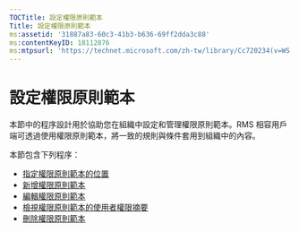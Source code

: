```yaml
---
TOCTitle: 設定權限原則範本
Title: 設定權限原則範本
ms:assetid: '31887a83-60c3-41b3-b636-69ff2dda3c88'
ms:contentKeyID: 18112876
ms:mtpsurl: 'https://technet.microsoft.com/zh-tw/library/Cc720234(v=WS.10)'
---
```


設定權限原則範本
================

本節中的程序設計用於協助您在組織中設定和管理權限原則範本。RMS 相容用戶端可透過使用權限原則範本，將一致的規則與條件套用到組織中的內容。

本節包含下列程序：

-   [指定權限原則範本的位置](https://technet.microsoft.com/e1bee46d-33db-424f-ba45-1dcedcb883ab)
-   [新增權限原則範本](https://technet.microsoft.com/1a5555cd-6d39-4078-a879-4106864674be)
-   [編輯權限原則範本](https://technet.microsoft.com/9580b934-bd6f-4097-9d3c-4fc14a3147fa)
-   [檢視權限原則範本的使用者權限摘要](https://technet.microsoft.com/a3559cfd-3c80-4b6a-8e44-e4b42b98a76c)
-   [刪除權限原則範本](https://technet.microsoft.com/9c9a1496-cf55-4c65-a4c6-9fe245edce00)
